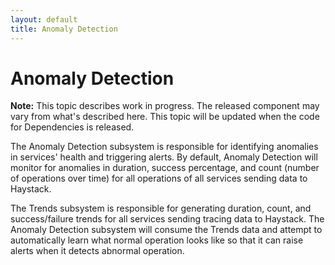 ```yaml
---
layout: default
title: Anomaly Detection
---
```

# Anomaly Detection

<div class="note"><b>Note:</b> This topic describes work in progress. The released component may vary from what's described here. This topic will be updated when the code for Dependencies is released.</div>

The Anomaly Detection subsystem is responsible for identifying anomalies in services' health and triggering alerts. By default, Anomaly Detection will monitor for anomalies in duration, success percentage, and count (number of operations over time) for all operations of all services sending data to Haystack.

The Trends subsystem is responsible for generating duration, count, and success/failure trends for all services sending tracing data to Haystack. The Anomaly Detection subsystem will consume the Trends data and attempt to automatically learn what normal operation looks like so that it can raise alerts when it detects abnormal operation.
